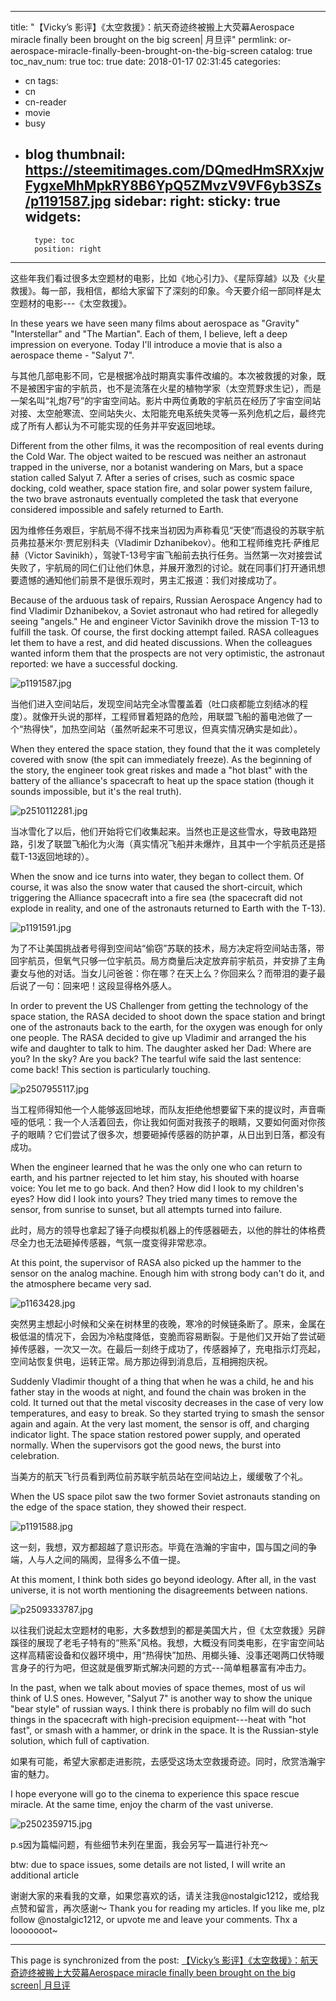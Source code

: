 
---
title: "【Vicky’s 影评】《太空救援》：航天奇迹终被搬上大荧幕Aerospace miracle finally been brought on the big screen| 月旦评"
permlink: or-aerospace-miracle-finally-been-brought-on-the-big-screen
catalog: true
toc_nav_num: true
toc: true
date: 2018-01-17 02:31:45
categories:
- cn
tags:
- cn
- cn-reader
- movie
- busy
- blog
thumbnail: https://steemitimages.com/DQmedHmSRXxjwFygxeMhMpkRY8B6YpQ5ZMvzV9VF6yb3SZs/p1191587.jpg
sidebar:
    right:
        sticky: true
widgets:
    -
        type: toc
        position: right
---


这些年我们看过很多太空题材的电影，比如《地心引力》、《星际穿越》以及《火星救援》。每一部，我相信，都给大家留下了深刻的印象。今天要介绍一部同样是太空题材的电影---《太空救援》。

In these years we have seen many films about aerospace as "Gravity" "Interstellar" and "The Martian". Each of them, I believe, left a deep impression on everyone. Today I'll introduce a movie that is also a aerospace theme - "Salyut 7".

与其他几部电影不同，它是根据冷战时期真实事件改编的。本次被救援的对象，既不是被困宇宙的宇航员，也不是流落在火星的植物学家（太空荒野求生记），而是一架名叫“礼炮7号”的宇宙空间站。影片中两位勇敢的宇航员在经历了宇宙空间站对接、太空舱寒流、空间站失火、太阳能充电系统失灵等一系列危机之后，最终完成了所有人都认为不可能实现的任务并平安返回地球。

Different from the other films, it was the recomposition of real events during the Cold War. The object waited to be rescued was neither an astronaut trapped in the universe, nor a botanist wandering on Mars, but a space station called Salyut 7. After a series of crises, such as cosmic space docking, cold weather, space station fire, and solar power system failure, the two brave astronauts eventually completed the task that everyone considered impossible and safely returned to Earth.

因为维修任务艰巨，宇航局不得不找来当初因为声称看见“天使”而退役的苏联宇航员弗拉基米尔·贾尼别科夫（Vladimir Dzhanibekov）。他和工程师维克托·萨维尼赫（Victor Savinikh），驾驶T-13号宇宙飞船前去执行任务。当然第一次对接尝试失败了，宇航局的同仁们让他们休息，并展开激烈的讨论。就在同事们打开通讯想要遗憾的通知他们前景不是很乐观时，男主汇报道：我们对接成功了。

Because of the arduous task of repairs, Russian Aerospace Angency had to find Vladimir Dzhanibekov, a Soviet astronaut who had retired for allegedly seeing "angels." He and engineer Victor Savinikh drove the mission T-13 to fulfill the task. Of course, the first docking attempt failed. RASA colleagues let them to have a rest, and did heated discussions. When the colleagues wanted inform them that the prospects are not very optimistic, the astronaut reported: we have a successful docking.

![p1191587.jpg](https://steemitimages.com/DQmedHmSRXxjwFygxeMhMpkRY8B6YpQ5ZMvzV9VF6yb3SZs/p1191587.jpg)

当他们进入空间站后，发现空间站完全冰雪覆盖着（吐口痰都能立刻结冰的程度）。就像开头说的那样，工程师冒着短路的危险，用联盟飞船的蓄电池做了一个“热得快”，加热空间站（虽然听起来不可思议，但真实情况确实是如此）。

When they entered the space station, they found that the it was completely covered with snow (the spit can immediately freeze). As the beginning of the story, the engineer took great riskes and made a "hot blast" with the battery of the alliance's spacecraft to heat up the space station (though it sounds impossible, but it's the real truth).

![p2510112281.jpg](https://steemitimages.com/DQmTZgLowmdUpM8ChfZQqMpjVVx2VjdoXRCZNjjDhHVo2Rh/p2510112281.jpg)

当冰雪化了以后，他们开始将它们收集起来。当然也正是这些雪水，导致电路短路，引发了联盟飞船化为火海（真实情况飞船并未爆炸，且其中一个宇航员还是搭载T-13返回地球的）。

When the snow and ice turns into water, they began to collect them. Of course, it was also the snow water that caused the short-circuit, which triggering the Alliance spacecraft into a fire sea (the spacecraft did not explode in reality, and one of the astronauts returned to Earth with the T-13).

![p1191591.jpg](https://steemitimages.com/DQmW2P8vhYQJ72WrBt15cz1qDcP9AUqsWGiAgM4329RqjM6/p1191591.jpg)

为了不让美国挑战者号得到空间站“偷窃”苏联的技术，局方决定将空间站击落，带回宇航员，但氧气只够一位宇航员。局方商量后决定放弃前宇航员，并安排了主角妻女与他的对话。当女儿问爸爸：你在哪？在天上么？你回来么？而带泪的妻子最后说了一句：回来吧！这段显得格外感人。

In order to prevent the US Challenger from getting the technology of the space station, the RASA decided to shoot down the space station and bringt one of the astronauts back to the earth, for the oxygen was enough for only one people. The RASA decided to give up Vladimir and arranged the his wife and daughter to talk to him. The daughter asked her Dad: Where are you? In the sky? Are you back? The tearful wife said the last sentence: come back! This section is particularly touching.

![p2507955117.jpg](https://steemitimages.com/DQmUzxUNmKtbgpxG9wmy3rvH9W3LVBiEvYwsDww4ydQMy2D/p2507955117.jpg)

当工程师得知他一个人能够返回地球，而队友拒绝他想要留下来的提议时，声音嘶哑的低吼：我一个人活着回去，你让我如何面对我孩子的眼睛，又要如何面对你孩子的眼睛？它们尝试了很多次，想要砸掉传感器的防护罩，从日出到日落，都没有成功。

When the engineer learned that he was the only one who can return to earth, and his partner rejected to let him stay, his shouted with hoarse voice: You let me to go back. And then? How did I look to my children's eyes? How did I look into yours? They tried many times to remove the sensor, from sunrise to sunset, but all attempts turned into failure.

此时，局方的领导也拿起了锤子向模拟机器上的传感器砸去，以他的胖壮的体格费尽全力也无法砸掉传感器，气氛一度变得非常悲凉。

At this point, the supervisor of RASA also picked up the hammer to the sensor on the analog machine. Enough him with strong body can't do it, and the atmosphere became very sad.

![p1163428.jpg](https://steemitimages.com/DQmWx1huVVhnL2oXove89hrdRWhyVPfrny4FnuvqApckjTf/p1163428.jpg)

突然男主想起小时候和父亲在树林里的夜晚，寒冷的时候链条断了。原来，金属在极低温的情况下，会因为冷粘度降低，变脆而容易断裂。于是他们又开始了尝试砸掉传感器，一次又一次。在最后一刻终于成功了，传感器掉了，充电指示灯亮起，空间站恢复供电，运转正常。局方那边得到消息后，互相拥抱庆祝。

Suddenly Vladimir thought of a thing that when he was a child, he and his father stay in the woods at night, and found the chain was broken in the cold. It turned out that the metal viscosity decreases in the case of very low temperatures, and easy to break. So they started trying to smash the sensor again and again. At the very last moment, the sensor is off, and charging indicator light. The space station restored power supply, and operated normally. When the supervisors got the good news, the burst into celebration.

当美方的航天飞行员看到两位前苏联宇航员站在空间站边上，缓缓敬了个礼。

When the US space pilot saw the two former Soviet astronauts standing on the edge of the space station, they showed their respect.

![p1191588.jpg](https://steemitimages.com/DQmf8kG2UbPpCeDK2jCA8TEGoGTQRJnwfQ8pqfTy5HxVcbH/p1191588.jpg)

这一刻，我想，双方都超越了意识形态。毕竟在浩瀚的宇宙中，国与国之间的争端，人与人之间的隔阂，显得多么不值一提。

At this moment, I think both sides go beyond ideology. After all, in the vast universe, it is not worth mentioning the disagreements between nations.

![p2509333787.jpg](https://steemitimages.com/DQmSFq7Wp6TZ3AXsHRL6EDf3EppiKZNSECpWaDDuMfFYxbq/p2509333787.jpg)

以往我们说起太空题材的电影，大多数想到的都是美国大片，但《太空救援》另辟蹊径的展现了老毛子特有的“熊系”风格。我想，大概没有同类电影，在宇宙空间站这样高精密设备和仪器环境中，用“热得快”加热、用榔头锤、没事还喝两口伏特暖言身子的行为吧，但这就是俄罗斯式解决问题的方式---简单粗暴富有冲击力。

In the past, when we talk about movies of space themes, most of us wil think of U.S ones. However, "Salyut 7" is another way to show the unique "bear style" of russian ways. I think there is probably no film will do such things in the spacecraft with high-precision equipment---heat with "hot fast", or smash with a hammer, or drink in the space. It is the Russian-style solution, which full of captivation.

如果有可能，希望大家都走进影院，去感受这场太空救援奇迹。同时，欣赏浩瀚宇宙的魅力。

I hope everyone will go to the cinema to experience this space rescue miracle. At the same time, enjoy the charm of the vast universe.

![p2502359715.jpg](https://steemitimages.com/DQmUuXwFkJgKVKAbJrTYkhxZhkDQY7VHfXGnTeLP9wGqDcB/p2502359715.jpg)

p.s因为篇幅问题，有些细节未列在里面，我会另写一篇进行补充～

btw: due to space issues, some details are not listed, I will write an additional article


谢谢大家的来看我的文章，如果您喜欢的话，请关注我@nostalgic1212，或给我点赞和留言，再次感谢～
Thank you for reading my articles. If you like me, plz follow @nostalgic1212, or upvote me and leave your comments. Thx a looooooot~

- - -

This page is synchronized from the post: [【Vicky’s 影评】《太空救援》：航天奇迹终被搬上大荧幕Aerospace miracle finally been brought on the big screen| 月旦评](https://steemit.com/@nostalgic1212/or-aerospace-miracle-finally-been-brought-on-the-big-screen)

